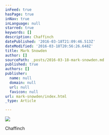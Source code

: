 ```yaml
---
inFeed: true
hasPage: true
inNav: true
inLanguage: null
starred: true
keywords: []
description: Chaffinch
datePublished: '2016-03-18T21:09:46.513Z'
dateModified: '2016-03-18T20:56:26.648Z'
title: Mark Snowden
author: []
sourcePath: _posts/2016-03-18-mark-snowden.md
published: true
authors: []
publisher:
  name: null
  domain: null
  url: null
  favicon: null
url: mark-snowden/index.html
_type: Article

---
```

![](https://the-grid-user-content.s3-us-west-2.amazonaws.com/9faef749-c474-4ff3-a701-a12f23080c8d.jpg)

Chaffinch